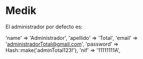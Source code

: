 # Medik

El administrador por defecto es:

'name' => 'Administrador',
'apellido' => 'Total',
'email' => 'administradorTotal@gmail.com',
'password' => Hash::make('adminTotal123!'),
'nif' => '11111111A',

